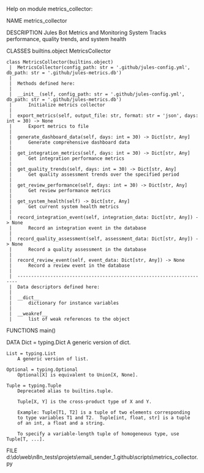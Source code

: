 Help on module metrics_collector:

NAME
    metrics_collector

DESCRIPTION
    Jules Bot Metrics and Monitoring System
    Tracks performance, quality trends, and system health

CLASSES
    builtins.object
        MetricsCollector

    class MetricsCollector(builtins.object)
     |  MetricsCollector(config_path: str = '.github/jules-config.yml', db_path: str = '.github/jules-metrics.db')
     |
     |  Methods defined here:
     |
     |  __init__(self, config_path: str = '.github/jules-config.yml', db_path: str = '.github/jules-metrics.db')
     |      Initialize metrics collector
     |
     |  export_metrics(self, output_file: str, format: str = 'json', days: int = 30) -> None
     |      Export metrics to file
     |
     |  generate_dashboard_data(self, days: int = 30) -> Dict[str, Any]
     |      Generate comprehensive dashboard data
     |
     |  get_integration_metrics(self, days: int = 30) -> Dict[str, Any]
     |      Get integration performance metrics
     |
     |  get_quality_trends(self, days: int = 30) -> Dict[str, Any]
     |      Get quality assessment trends over the specified period
     |
     |  get_review_performance(self, days: int = 30) -> Dict[str, Any]
     |      Get review performance metrics
     |
     |  get_system_health(self) -> Dict[str, Any]
     |      Get current system health metrics
     |
     |  record_integration_event(self, integration_data: Dict[str, Any]) -> None
     |      Record an integration event in the database
     |
     |  record_quality_assessment(self, assessment_data: Dict[str, Any]) -> None
     |      Record a quality assessment in the database
     |
     |  record_review_event(self, event_data: Dict[str, Any]) -> None
     |      Record a review event in the database
     |
     |  ----------------------------------------------------------------------
     |  Data descriptors defined here:
     |
     |  __dict__
     |      dictionary for instance variables
     |
     |  __weakref__
     |      list of weak references to the object

FUNCTIONS
    main()

DATA
    Dict = typing.Dict
        A generic version of dict.

    List = typing.List
        A generic version of list.

    Optional = typing.Optional
        Optional[X] is equivalent to Union[X, None].

    Tuple = typing.Tuple
        Deprecated alias to builtins.tuple.

        Tuple[X, Y] is the cross-product type of X and Y.

        Example: Tuple[T1, T2] is a tuple of two elements corresponding
        to type variables T1 and T2.  Tuple[int, float, str] is a tuple
        of an int, a float and a string.

        To specify a variable-length tuple of homogeneous type, use Tuple[T, ...].

FILE
    d:\do\web\n8n_tests\projets\email_sender_1\.github\scripts\metrics_collector.py



